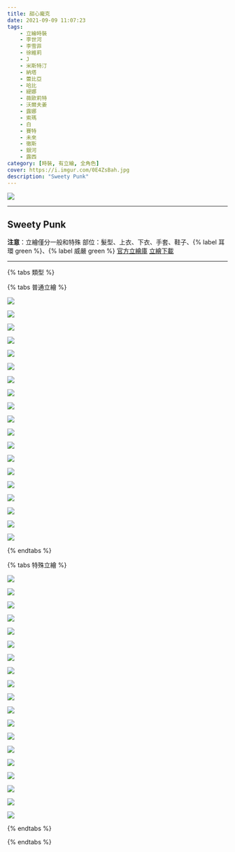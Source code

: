 ```yaml
---
title: 甜心龐克
date: 2021-09-09 11:07:23
tags:
    - 立繪時裝
    - 李世河
    - 李雪菲
    - 徐維莉
    - J
    - 米斯特汀
    - 納塔
    - 蕾比亞
    - 哈比
    - 緹娜
    - 薇歐莉特
    - 沃爾夫姜
    - 露娜
    - 索瑪
    - 白
    - 賽特
    - 未來
    - 徹斯
    - 銀河
    - 露西
category: [時裝, 有立繪, 全角色]
cover: https://i.imgur.com/0E4ZsBah.jpg
description: "Sweety Punk"
---
```


![](https://file.nexon.com/NxFile/download/FileDownloader.aspx?oidFile=4620737202442219795)

---
## Sweety Punk

**注意**：立繪僅分一般和特殊
部位：髮型、上衣、下衣、手套、鞋子、{% label 耳環 green %}、{% label 威嚴 green %} 
[官方立繪庫](https://closers.nexon.com/Pds/FanSiteKit)
[立繪下載](https://closers.vod.nexoncdn.co.kr/site/fansitekit/Closers_FansiteKit_spunk_210909.zip)

---

{% tabs 類型 %}
<!-- tab 混合角色立繪-->
{% tabs 普通立繪 %}
<!-- tab 李世河(Seha)-->
[![](https://i.imgur.com/aufAMj5h.jpg)](https://i.imgur.com/aufAMj5.jpg)
<!-- endtab -->
<!-- tab 李雪菲(Seulbi)-->
[![](https://i.imgur.com/HD3rhjsh.jpg)](https://i.imgur.com/HD3rhjs.jpg)
<!-- endtab -->
<!-- tab 徐維莉(Yuri)-->
[![](https://i.imgur.com/WR5ylkOh.jpg)](https://i.imgur.com/WR5ylkO.jpg)
<!-- endtab -->
<!-- tab J-->
[![](https://i.imgur.com/6UhIPsRh.jpg)](https://i.imgur.com/6UhIPsR.jpg)
<!-- endtab -->
<!-- tab 米斯特汀(Tein)-->
[![](https://i.imgur.com/oguBB5Gh.jpg)](https://i.imgur.com/oguBB5G.jpg)
<!-- endtab -->
<!-- tab 納塔(Nata)-->
[![](https://i.imgur.com/5Vs2OVhh.jpg)](https://i.imgur.com/5Vs2OVh.jpg)
<!-- endtab -->
<!-- tab 蕾比雅(Levia)-->
[![](https://i.imgur.com/99tPUIwh.jpg)](https://i.imgur.com/99tPUIw.jpg)
<!-- endtab -->
<!-- tab 哈比(Harpy)-->
[![](https://i.imgur.com/gU9Ptvjh.jpg)](https://i.imgur.com/gU9Ptvj.jpg)
<!-- endtab -->
<!-- tab 緹娜(Tina)-->
[![](https://i.imgur.com/DQcqtaPh.jpg)](https://i.imgur.com/DQcqtaP.jpg)
<!-- endtab -->
<!-- tab 薇歐莉特(Violet)-->
[![](https://i.imgur.com/Dew0JIKh.jpg)](https://i.imgur.com/Dew0JIK.jpg)
<!-- endtab -->
<!-- tab 沃爾夫姜(Wolfgang)-->
[![](https://i.imgur.com/6HzCOnuh.jpg)](https://i.imgur.com/6HzCOnu.jpg)
<!-- endtab -->
<!-- tab 露娜(Luna)-->
[![](https://i.imgur.com/qhcsBbsh.jpg)](https://i.imgur.com/qhcsBbs.jpg)
<!-- endtab -->
<!-- tab 索瑪(Soma)-->
[![](https://i.imgur.com/aFoXDzUh.jpg)](https://i.imgur.com/aFoXDzU.jpg)
<!-- endtab -->
<!-- tab 白(Bai)-->
[![](https://i.imgur.com/YqAFXqeh.jpg)](https://i.imgur.com/YqAFXqe.jpg)
<!-- endtab -->
<!-- tab 賽特(Seth)-->
[![](https://i.imgur.com/lkwST8nh.jpg)](https://i.imgur.com/lkwST8n.jpg)
<!-- endtab -->
<!-- tab 未來(Mirae)-->
[![](https://i.imgur.com/bdbI6Qah.jpg)](https://i.imgur.com/bdbI6Qa.jpg)
<!-- endtab -->
<!-- tab 徹斯(Chulsoo)-->
[![](https://i.imgur.com/4O00Igqh.jpg)](https://i.imgur.com/4O00Igq.jpg)
<!-- endtab -->
<!-- tab 銀河(Eunha)-->
[![](https://i.imgur.com/celFGAxh.jpg)](https://i.imgur.com/celFGAx.jpg)
<!-- endtab -->
<!-- tab 露西(Lucy)-->
[![](https://i.imgur.com/0fHvjjHh.jpg)](https://i.imgur.com/0fHvjjH.jpg)
<!-- endtab -->
{% endtabs %}
<!-- endtab -->

<!-- tab 特殊角色立繪-->
{% tabs 特殊立繪 %}
<!-- tab 李世河(Seha)-->
[![](https://i.imgur.com/EPvgjoOh.jpg)](https://i.imgur.com/EPvgjoO.jpg)
<!-- endtab -->
<!-- tab 李雪菲(Seulbi)-->
[![](https://i.imgur.com/ZWXiW8ah.jpg)](https://i.imgur.com/ZWXiW8a.jpg)
<!-- endtab -->
<!-- tab 徐維莉(Yuri)-->
[![](https://i.imgur.com/q4m1iPBh.jpg)](https://i.imgur.com/q4m1iPB.jpg)
<!-- endtab -->
<!-- tab J-->
[![](https://i.imgur.com/jzCGVJAh.jpg)](https://i.imgur.com/jzCGVJA.jpg)
<!-- endtab -->
<!-- tab 米斯特汀(Tein)-->
[![](https://i.imgur.com/W7x7Z8gh.jpg)](https://i.imgur.com/W7x7Z8g.jpg)
<!-- endtab -->
<!-- tab 納塔(Nata)-->
[![](https://i.imgur.com/nsIRHfKh.jpg)](https://i.imgur.com/nsIRHfK.jpg)
<!-- endtab -->
<!-- tab 蕾比雅(Levia)-->
[![](https://i.imgur.com/bYDLjomh.jpg)](https://i.imgur.com/bYDLjom.jpg)
<!-- endtab -->
<!-- tab 哈比(Harpy)-->
[![](https://i.imgur.com/JqoMPcqh.jpg)](https://i.imgur.com/JqoMPcq.jpg)
<!-- endtab -->
<!-- tab 緹娜(Tina)-->
[![](https://i.imgur.com/aWw66vfh.jpg)](https://i.imgur.com/aWw66vf.jpg)
<!-- endtab -->
<!-- tab 薇歐莉特(Violet)-->
[![](https://i.imgur.com/cCZdKn0h.jpg)](https://i.imgur.com/cCZdKn0.jpg)
<!-- endtab -->
<!-- tab 沃爾夫姜(Wolfgang)-->
[![](https://i.imgur.com/GAteZFkh.jpg)](https://i.imgur.com/GAteZFk.jpg)
<!-- endtab -->
<!-- tab 露娜(Luna)-->
[![](https://i.imgur.com/jHCBGdDh.jpg)](https://i.imgur.com/jHCBGdD.jpg)
<!-- endtab -->
<!-- tab 索瑪(Soma)-->
[![](https://i.imgur.com/lT3319yh.jpg)](https://i.imgur.com/lT3319y.jpg)
<!-- endtab -->
<!-- tab 白(Bai)-->
[![](https://i.imgur.com/f1BXbfXh.jpg)](https://i.imgur.com/f1BXbfX.jpg)
<!-- endtab -->
<!-- tab 賽特(Seth)-->
[![](https://i.imgur.com/2J0llBwh.jpg)](https://i.imgur.com/2J0llBw.jpg)
<!-- endtab -->
<!-- tab 未來(Mirae)-->
[![](https://i.imgur.com/aQbFhOYh.jpg)](https://i.imgur.com/aQbFhOY.jpg)
<!-- endtab -->
<!-- tab 徹斯(Chulsoo)-->
[![](https://i.imgur.com/qiRomrJh.jpg)](https://i.imgur.com/qiRomrJ.jpg)
<!-- endtab -->
<!-- tab 銀河(Eunha)-->
[![](https://i.imgur.com/Q0qEu65h.jpg)](https://i.imgur.com/Q0qEu65.jpg)
<!-- endtab -->
<!-- tab 露西(Lucy)-->
[![](https://i.imgur.com/abuBSqZh.jpg)](https://i.imgur.com/abuBSqZ.jpg)
<!-- endtab -->
{% endtabs %}
<!-- endtab -->

{% endtabs %}
